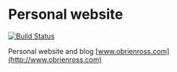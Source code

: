 Personal website
==============

[![Build Status](https://travis-ci.org/rossobrien/website.svg?branch=master)](https://travis-ci.org/rossobrien/website)

Personal website and blog [www.obrienross.com](http://www.obrienross.com)
